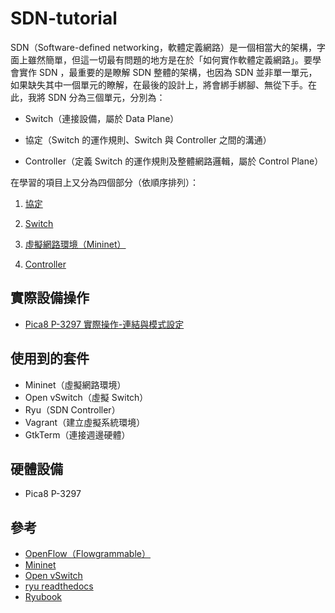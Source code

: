 # SDN-tutorial

SDN（Software-defined networking，軟體定義網路）是一個相當大的架構，字面上雖然簡單，但這一切最有問題的地方是在於「如何實作軟體定義網路」。要學會實作 SDN ，最重要的是瞭解 SDN 整體的架構，也因為 SDN 並非單一單元，如果缺失其中一個單元的瞭解，在最後的設計上，將會綁手綁腳、無從下手。在此，我將 SDN 分為三個單元，分別為：

* Switch（連接設備，屬於 Data Plane）

* 協定（Switch 的運作規則、Switch 與 Controller 之間的溝通）

* Controller（定義 Switch 的運作規則及整體網路邏輯，屬於 Control Plane）

在學習的項目上又分為四個部分（依順序排列）：

1. [協定](https://github.com/YanHaoChen/Learning-SDN/tree/master/Protocols/)

2. [Switch](https://github.com/YanHaoChen/Learning-SDN/tree/master/Switch/)

3. [虛擬網路環境（Mininet）](https://github.com/YanHaoChen/Learning-SDN/tree/master/Mininet)

4. [Controller](https://github.com/YanHaoChen/Learning-SDN/tree/master/Controller/)


## 實際設備操作

* [Pica8 P-3297 實際操作-連結與模式設定](https://github.com/YanHaoChen/Learning-SDN/tree/master/Pica8-P-3297/ConnectAndSetEnvironment)

## 使用到的套件
* Mininet（虛擬網路環境）
* Open vSwitch（虛擬 Switch）
* Ryu（SDN Controller）
* Vagrant（建立虛擬系統環境）
* GtkTerm（連接週邊硬體）

## 硬體設備
* Pica8 P-3297

## 參考
* [OpenFlow（Flowgrammable）](http://flowgrammable.org/sdn/openflow/classifiers/#tab_ofp_1_0)
* [Mininet](http://mininet.org/)
* [Open vSwitch](https://github.com/openvswitch/ovs)
* [ryu readthedocs](http://ryu.readthedocs.io/en/latest/getting_started.html)
* [Ryubook](https://osrg.github.io/ryu/resources.html)
